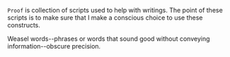 `Proof` is collection of scripts used to help with writings. The point of these scripts is to make sure that I make a conscious choice to use these constructs.

Weasel words--phrases or words that sound good without conveying information--obscure precision.
